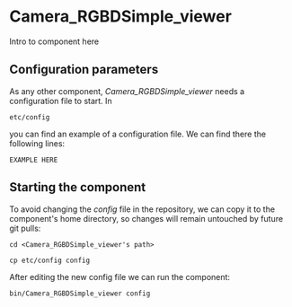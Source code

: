 # Camera_RGBDSimple_viewer
Intro to component here


## Configuration parameters
As any other component, *Camera_RGBDSimple_viewer* needs a configuration file to start. In
```
etc/config
```
you can find an example of a configuration file. We can find there the following lines:
```
EXAMPLE HERE
```

## Starting the component
To avoid changing the *config* file in the repository, we can copy it to the component's home directory, so changes will remain untouched by future git pulls:

```
cd <Camera_RGBDSimple_viewer's path> 
```
```
cp etc/config config
```

After editing the new config file we can run the component:

```
bin/Camera_RGBDSimple_viewer config
```
